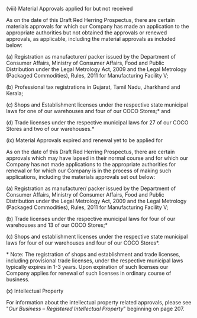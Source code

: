 (viii) Material Approvals applied for but not received

As on the date of this Draft Red Herring Prospectus, there are certain materials approvals for which our
Company has made an application to the appropriate authorities but not obtained the approvals or renewed
approvals, as applicable, including the material approvals as included below:

(a) Registration as manufacturer/ packer issued by the Department of Consumer Affairs, Ministry of Consumer Affairs, Food and Public Distribution under the Legal Metrology Act, 2009 and the Legal Metrology (Packaged Commodities), Rules, 2011 for Manufacturing Facility V;

(b) Professional tax registrations in Gujarat, Tamil Nadu, Jharkhand and Kerala;

(c) Shops and Establishment licenses under the respective state municipal laws for one of our warehouses and four of our COCO Stores;\* and

(d) Trade licenses under the respective municipal laws for 27 of our COCO Stores and two of our warehouses.\*

(ix) Material Approvals expired and renewal yet to be applied for

As on the date of this Draft Red Herring Prospectus, there are certain approvals which may have lapsed in their normal course and for which our Company has not made applications to the appropriate authorities for renewal or for which our Company is in the process of making such applications, including the materials approvals set out below:

(a) Registration as manufacturer/ packer issued by the Department of Consumer Affairs, Ministry of Consumer Affairs, Food and Public Distribution under the Legal Metrology Act, 2009 and the Legal Metrology (Packaged Commodities), Rules, 2011 for Manufacturing Facility V;

(b) Trade licenses under the respective municipal laws for four of our warehouses and 13 of our COCO Stores;\*

(c) Shops and establishment licenses under the respective state municipal laws for four of our warehouses and four of our COCO Stores\*.

\* Note: The registration of shops and establishment and trade licenses, including provisional trade licenses, under the respective municipal laws typically expires in 1-3 years. Upon expiration of such licenses our Company applies for renewal of such licenses in ordinary course of business.

(x) Intellectual Property

For information about the intellectual property related approvals, please see "*Our Business – Registered Intellectual Property*" beginning on page 207.